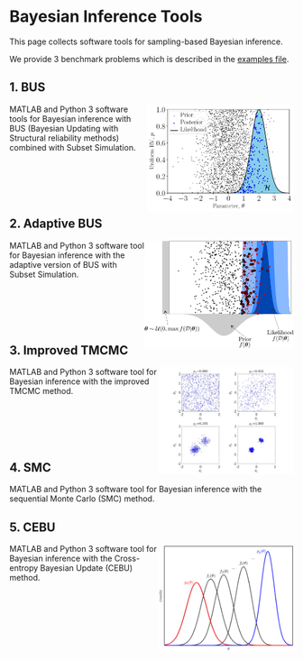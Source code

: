 # Bayesian Inference Tools

This page collects software tools for sampling-based Bayesian inference.

We provide 3 benchmark problems which is described in the [examples file](./Bayesian_inference_examples.pdf).


## 1. BUS

<img src="./images/bus_pic.webp" align="right" height="190">
MATLAB and Python 3 software tools for Bayesian inference with BUS (Bayesian Updating with Structural reliability methods) combined with Subset Simulation.
</br></br> </br></br> </br></br> 


## 2. Adaptive BUS

<img src="./images/adaptive_bus_pic.webp" align="right" height="190">
MATLAB and Python 3 software tool for Bayesian inference with the adaptive version of BUS with Subset Simulation.
</br></br> </br></br> </br></br> 


## 3. Improved TMCMC

<img src="./images/itmcmc_pic.webp" align="right" height="190">
MATLAB and Python 3 software tool for Bayesian inference with the improved TMCMC method.
</br></br> </br></br> </br></br> 


## 4. SMC

MATLAB and Python 3 software tool for Bayesian inference with the sequential Monte Carlo (SMC) method.
</br> 

## 5. CEBU

<img src="./images/cebu_pic.png" align="right" height="190">
MATLAB and Python 3 software tool for Bayesian inference with the Cross-entropy Bayesian Update (CEBU) method.


